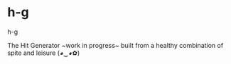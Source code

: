 h-g
===

h-g

The Hit Generator
~work in progress~ 
built from a healthy combination of spite and leisure (◕‿◕✿)
